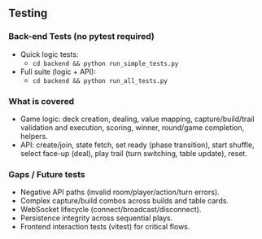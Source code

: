 ## Testing

### Back-end Tests (no pytest required)
- Quick logic tests:
  - `cd backend && python run_simple_tests.py`
- Full suite (logic + API):
  - `cd backend && python run_all_tests.py`

### What is covered
- Game logic: deck creation, dealing, value mapping, capture/build/trail validation and execution, scoring, winner, round/game completion, helpers.
- API: create/join, state fetch, set ready (phase transition), start shuffle, select face-up (deal), play trail (turn switching, table update), reset.

### Gaps / Future tests
- Negative API paths (invalid room/player/action/turn errors).
- Complex capture/build combos across builds and table cards.
- WebSocket lifecycle (connect/broadcast/disconnect).
- Persistence integrity across sequential plays.
- Frontend interaction tests (vitest) for critical flows.


